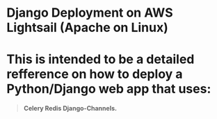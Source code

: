 # Django Deployment on AWS Lightsail (Apache on Linux)

# This is intended to be a detailed refference on how to deploy a Python/Django web app that uses:

> **Celery
> Redis
> Django-Channels.**


